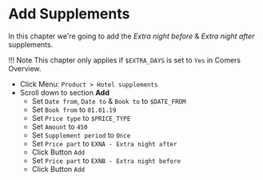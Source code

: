 # Add Supplements

In this chapter we're going to add the _Extra night before_ & _Extra night after_ supplements.

!!! Note
    This chapter only applies if `$EXTRA_DAYS` is set to `Yes` in Comers Overview.

* Click Menu: `Product > Hotel supplements`
* Scroll down to section **Add**
    - Set `Date from`, `Date to` & `Book to` to `$DATE_FROM`
    - Set `Book from` to `01.01.19`
    - Set `Price type` to `$PRICE_TYPE`
    - Set `Amount` to `450`
    - Set `Supplement period` to `Once`
    - Set `Price part` to `EXNA - Extra night after`
    - Click Button `Add`
    - Set `Price part` to `EXNB - Extra night before`
    - Click Button `Add`
